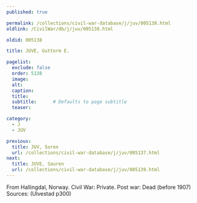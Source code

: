```yaml
---
published: true

permalink: /collections/civil-war-database/j/juv/005138.html
oldlink: /CivilWar/db/j/juv/005138.html

oldid: 005138

title: JUVE, Guttorm E.

pagelist:
  exclude: false
  order: 5138
  image: 
  alt:
  caption:
  title:
  subtitle:      # Defaults to page subtitle
  teaser:

category: 
  - J 
  - JUV

previous:
  title: JUV, Soren
  url: /collections/civil-war-database/j/juv/005137.html  
next:
  title: JUVE, Sauren
  url: /collections/civil-war-database/j/juv/005139.html   
---
```

From Hallingdal, Norway. Civil War: Private. Post war: Dead (before 1907) Sources: (Ulvestad p300)